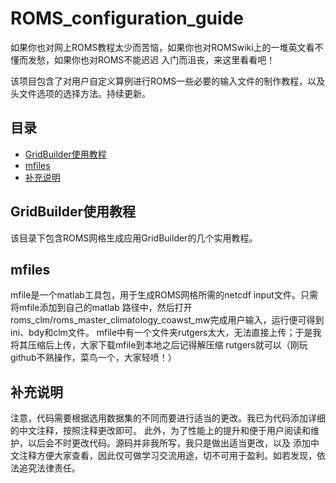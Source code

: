 # ROMS_configuration_guide

如果你也对网上ROMS教程太少而苦恼，如果你也对ROMSwiki上的一堆英文看不懂而发愁，如果你也对ROMS不能迟迟
入门而沮丧，来这里看看吧！

该项目包含了对用户自定义算例进行ROMS一些必要的输入文件的制作教程，以及头文件选项的选择方法。持续更新。

## 目录

- [GridBuilder使用教程](#GridBuilder使用教程)
- [mfiles](#mfiles)
- [补充说明](#补充说明)

## GridBuilder使用教程

该目录下包含ROMS网格生成应用GridBuilder的几个实用教程。

## mfiles

mfile是一个matlab工具包，用于生成ROMS网格所需的netcdf input文件。只需将mfile添加到自己的matlab
路径中，然后打开roms_clm/roms_master_climatology_coawst_mw完成用户输入，运行便可得到ini、bdy和clm文件。
mfile中有一个文件夹rutgers太大，无法直接上传；于是我将其压缩后上传，大家下载mfile到本地之后记得解压缩
rutgers就可以（刚玩github不熟操作，菜鸟一个，大家轻喷！）

## 补充说明

注意，代码需要根据选用数据集的不同而要进行适当的更改。我已为代码添加详细的中文注释，按照注释更改即可。
此外，为了性能上的提升和便于用户阅读和维护，以后会不时更改代码。源码并非我所写，我只是做出适当更改，以及
添加中文注释方便大家查看，因此仅可做学习交流用途，切不可用于盈利。如若发现，依法追究法律责任。

